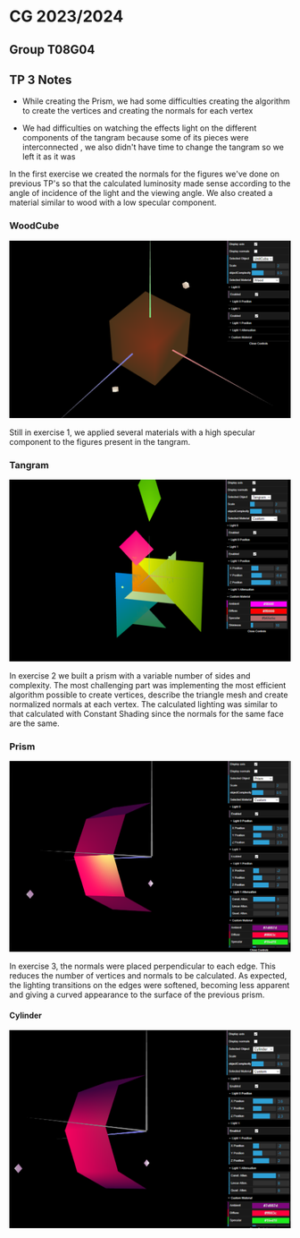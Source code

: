 # CG 2023/2024

## Group T08G04

## TP 3 Notes

- While creating the Prism, we had some difficulties creating the algorithm to create the vertices and creating the normals for each vertex 


- We had difficulties on watching the effects light on the different components of the tangram because some of its pieces were 
interconnected , we also didn't have time to change the tangram so we left it as it was 


In the first exercise we created the normals for the figures we've done on previous TP's so that the calculated luminosity made sense according to the angle of incidence of the light and the viewing angle. We also created a material similar to wood with a low specular component.

### WoodCube

![WoodCube](screenshots/cg-t08g04-tp3-1.png)

Still in exercise 1, we applied several materials with a high specular component to the figures present in the tangram.

### Tangram

![Tangram](screenshots/cg-t08g04-tp3-2.png)

In exercise 2 we built a prism with a variable number of sides and complexity. The most challenging part was implementing the most efficient algorithm possible to create vertices, describe the triangle mesh and create normalized normals at each vertex. The calculated lighting was similar to that calculated with Constant Shading since the normals for the same face are the same.

### Prism

![MyPrism](screenshots/cg-t08g04-tp3-3.png)

In exercise 3, the normals were placed perpendicular to each edge. This reduces the number of vertices and normals to be calculated. As expected, the lighting transitions on the edges were softened, becoming less apparent and giving a curved appearance to the surface of the previous prism.


#### Cylinder

![MyCylinder](screenshots/cg-t08g04-tp3-4.png)
